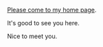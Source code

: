 [Please come to my home page](https://shamcko.github.io).

It's good to see you here.

Nice to meet you.
